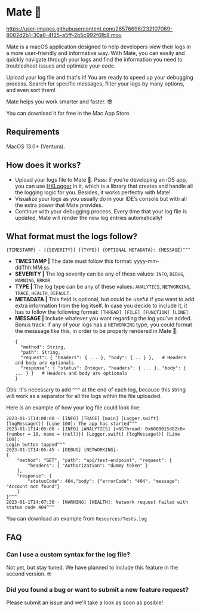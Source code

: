 # Mate 🧉

https://user-images.githubusercontent.com/26576696/232107069-8082d2b1-30a6-4f25-a5ff-2b5c992f6fb8.mov

Mate is a macOS application designed to help developers view their logs in a more user-friendly and informative way.
With Mate, you can easily and quickly navigate through your logs and find the information you need to troubleshoot issues and optimize your code.

Upload your log file and that's it! You are ready to speed up your debugging process.
Search for specific messages, filter your logs by many options, and even sort them!

Mate helps you work smarter and faster. 😎

You can download it for free in the Mac App Store.

## Requirements

MacOS 13.0+ (Ventura).

## How does it works?

- Upload your logs file to Mate 🧉. Psss: if you’re developing an iOS app, you can use [HKLogger](https://github.com/Houlak/hklogger) in it, 
which is a library that creates and handle all the logging logic for you. Besides, it works perfectly with Mate!
- Visualize your logs as you usually do in your IDE’s console but with all the extra power that Mate provides.
- Continue with your debugging process. Every time that your log file is updated, Mate will render the new log entries automatically!

## What format must the logs follow?

`{TIMESTAMP} - [{SEVERITY}] [{TYPE}] {OPTIONAL METADATA}: {MESSAGE}^^^`

- **TIMESTAMP |** The date must follow this format: yyyy-mm-ddThh:MM:ss.
- **SEVERITY |** The log severity can be any of these values: `INFO`, `DEBUG`, `WARNING`, `ERROR`.
- **TYPE |** The log type can be any of these values: `ANALYTICS`, `NETWORKING`, `TRACE`, `HEALTH`, `DEFAULT`.
- **METADATA |** This field is optional, but could be useful if you want to add extra information from the log itself.
  In case you decide to include it, it has to follow the following format:
  `[THREAD] [FILE] [FUNCTION] [LINE]`.
- **MESSAGE |** Include whatever you want regarding the log you've added. 
  Bonus track: if any of your logs has a `NETWORKING` type, you could format the messsage like this, in order to be properly rendered in Mate 🧉:
  ```
  { 
    "method": String,
    "path": String,
    "request": { "headers": { ... }, "body": {... } },   # Headers and body are optionals
    "response": { "status": Integer, "headers": { ... }, "body": { ... } }   # Headers and body are optionals
  }
  ```

Obs: It's necessary to add `^^^` at the end of each log, because this string will work as a separator for all the logs within the file uploaded.

Here is an example of how your log file could look like:
```
2023-01-1T14:00:00 - [INFO] [TRACE] [main] [Logger.swift] [logMessage()] [Line 100]: The app has started^^^
2023-01-1T14:05:00 - [INFO] [ANALYTICS] [<NSThread: 0x6000015d82c0>{number = 10, name = (null)}] [Logger.swift] [logMessage()] [Line 100]:
Login button tapped^^^
2023-01-1T14:05:45 - [DEBUG] [NETWORKING]:
{
    "method": "GET", "path": "api/test-endpoint", "request": { 
        "headers": { "Authorization": "dummy token" }
    },
    "response": {
        "statusCode": 404,"body": {"errorCode": "404", "message": "Account not found"}
    }
}^^^
2023-01-1T14:07:30 - [WARNING] [HEALTH]: Network request failed with status code 404^^^
```

You can download an example from `Resources/Tests.log`

## FAQ
### Can I use a custom syntax for the log file?
Not yet, but stay tuned. We have planned to include this feature in the second version. 🤓

### Did you found a bug or want to submit a new feature request?
Please submit an issue and we'll take a look as soon as posible!
